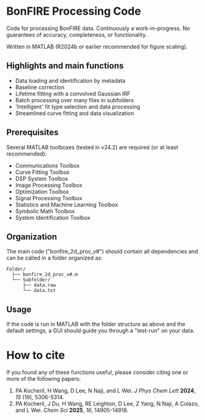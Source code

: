 # BonFIRE Processing Code
Code for processing BonFIRE data. Continuously a work-in-progress. No guarantees of accuracy, completeness, or functionality.

Written in MATLAB (R2024b or earlier recommended for figure scaling).


## Highlights and main functions
* Data loading and identification by metadata
* Baseline correction
* Lifetime fitting with a convolved Gaussian IRF
* Batch processing over many files in subfolders
* 'Intelligent' fit type selection and data processing
* Streamlined curve fitting and data visualization


## Prerequisites
Several MATLAB toolboxes (tested in v24.2) are required (or at least recommended):
* Communications Toolbox
* Curve Fitting Toolbox
* DSP System Toolbox
* Image Processing Toolbox
* Optimization Toolbox
* Signal Processing Toolbox
* Statistics and Machine Learning Toolbox
* Symbolic Math Toolbox
* System Identification Toolbox


## Organization
The main code ("bonfire_2d_proc_v#") should contain all dependencies and can be called in a folder organized as:
```
Folder/
  ├── bonfire_2d_proc_v#.m
  └── Subfolder/
      ├── data.raw
      └── data.txt
```


## Usage
If the code is run in MATLAB with the folder structure as above and the default settings, a GUI should guide you through a "test-run" on your data.


# How to cite
If you found any of these functions useful, please consider citing one or more of the following papers:

1. PA Kocheril, H Wang, D Lee, N Naji, and L Wei. *J Phys Chem Lett* **2024**, *15* (19), 5306-5314.
2. PA Kocheril, J Du, H Wang, RE Leighton, D Lee, Z Yang, N Naji, A Colazo, and L Wei. *Chem Sci* **2025**, *16*, 14905-14918.

